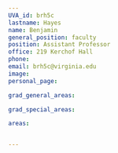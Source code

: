 ```yaml
---
UVA_id: brh5c
lastname: Hayes
name: Benjamin
general_position: faculty
position: Assistant Professor
office: 219 Kerchof Hall
phone:
email: brh5c@virginia.edu
image:
personal_page:

grad_general_areas:

grad_special_areas:

areas:


---
```

